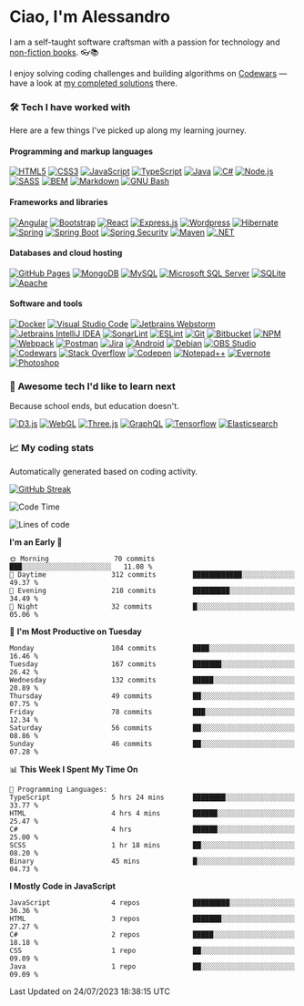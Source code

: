 # Ciao, I'm Alessandro

I am a self-taught software craftsman with a passion for technology and [non-fiction books](https://www.goodreads.com/user/show/4365596-alessandro). 👓📚  

I enjoy solving coding challenges and building algorithms on [Codewars](https://www.codewars.com/) — have a look at [my completed solutions](https://www.codewars.com/users/dividedby-0/completed_solutions) there.

### 🛠️ Tech I have worked with
Here are a few things I've picked up along my learning journey.

#### Programming and markup languages

<p>
    <a href="#"><img alt="HTML5" src="https://img.shields.io/badge/HTML5-E34F26.svg?style=for-the-badge&logo=HTML5&logoColor=white"></a>
    <a href="#"><img alt="CSS3" src="https://img.shields.io/badge/CSS3-1572B6.svg?style=for-the-badge&logo=CSS3&logoColor=white"></a>
    <a href="#"><img alt="JavaScript" src="https://img.shields.io/badge/JavaScript-F7DF1E.svg?style=for-the-badge&logo=JavaScript&logoColor=black"></a>
    <a href="#"><img alt="TypeScript" src="https://img.shields.io/badge/TypeScript-3178C6.svg?style=for-the-badge&logo=TypeScript&logoColor=white"></a>
    <a href="#"><img alt="Java" src="https://img.shields.io/badge/java-%23ED8B00.svg?style=for-the-badge&logo=java&logoColor=white"></a>
    <a href="#"><img alt="C#" src="https://img.shields.io/badge/C%20Sharp-239120.svg?style=for-the-badge&logo=C-Sharp&logoColor=white"></a>
    <a href="#"><img alt="Node.js" src="https://img.shields.io/badge/Node.js-339933.svg?style=for-the-badge&logo=nodedotjs&logoColor=white"></a>
    <a href="#"><img alt="SASS" src="https://img.shields.io/badge/Sass-CC6699.svg?style=for-the-badge&logo=Sass&logoColor=white"></a>
    <a href="#"><img alt="BEM" src="https://img.shields.io/badge/BEM-000000.svg?style=for-the-badge&logo=BEM&logoColor=white"></a>
    <a href="#"><img alt="Markdown" src="https://img.shields.io/badge/Markdown-000000.svg?style=for-the-badge&logo=Markdown&logoColor=white"></a>
    <a href="#"><img alt="GNU Bash" src="https://img.shields.io/badge/GNU%20Bash-4EAA25.svg?style=for-the-badge&logo=GNU-Bash&logoColor=white"></a>
    
</p>

#### Frameworks and libraries

<p>
    <a href="#"><img alt="Angular" src="https://img.shields.io/badge/Angular-DD0031.svg?style=for-the-badge&logo=Angular&logoColor=white"></a>
    <a href="#"><img alt="Bootstrap" src="https://img.shields.io/badge/Bootstrap-7952B3.svg?style=for-the-badge&logo=Bootstrap&logoColor=white"></a>
    <a href="#"><img alt="React" src="https://img.shields.io/badge/React-61DAFB.svg?style=for-the-badge&logo=React&logoColor=black"></a>
    <a href="#"><img alt="Express.js" src="https://img.shields.io/badge/Express-000000.svg?style=for-the-badge&logo=Express&logoColor=white"></a>
    <a href="#"><img alt="Wordpress" src="https://img.shields.io/badge/WordPress-21759B.svg?style=for-the-badge&logo=WordPress&logoColor=white"></a>
    <a href="#"><img alt="Hibernate" src="https://img.shields.io/badge/Hibernate-59666C.svg?style=for-the-badge&logo=Hibernate&logoColor=white"></a>
    <a href="#"><img alt="Spring" src="https://img.shields.io/badge/Spring-6DB33F.svg?style=for-the-badge&logo=Spring&logoColor=white"></a>
    <a href="#"><img alt="Spring Boot" src="https://img.shields.io/badge/Spring%20Boot-6DB33F.svg?style=for-the-badge&logo=Spring-Boot&logoColor=white"></a>
    <a href="#"><img alt="Spring Security" src="https://img.shields.io/badge/Spring%20Security-6DB33F.svg?style=for-the-badge&logo=Spring-Security&logoColor=white"></a>
    <a href="#"><img alt="Maven" src="https://img.shields.io/badge/Apache%20Maven-C71A36.svg?style=for-the-badge&logo=Apache-Maven&logoColor=white"></a>
    <a href="#"><img alt=".NET" src="https://img.shields.io/badge/.NET-512BD4.svg?style=for-the-badge&logo=dotnet&logoColor=white"></a>
</p>

#### Databases and cloud hosting

<p>
    <a href="#"><img alt="GitHub Pages" src="https://img.shields.io/badge/GitHub%20Pages-222222.svg?style=for-the-badge&logo=GitHub-Pages&logoColor=white"></a>
    <a href="#"><img alt="MongoDB" src ="https://img.shields.io/badge/MongoDB-47A248.svg?style=for-the-badge&logo=MongoDB&logoColor=white"></a>
    <a href="#"><img alt="MySQL" src="https://img.shields.io/badge/MySQL-4479A1.svg?style=for-the-badge&logo=MySQL&logoColor=white"></a>
    <a href="#"><img alt="Microsoft SQL Server" src="https://img.shields.io/badge/Microsoft%20SQL%20Server-CC2927.svg?style=for-the-badge&logo=Microsoft-SQL-Server&logoColor=white"></a>
    <a href="#"><img alt="SQLite" src ="https://img.shields.io/badge/SQLite-003B57.svg?style=for-the-badge&logo=SQLite&logoColor=white"></a>
    <a href="#"><img alt="Apache" src ="https://img.shields.io/badge/Apache-D22128.svg?style=for-the-badge&logo=Apache&logoColor=white"></a>
</p>

#### Software and tools

<p>
        <a href="#"><img alt="Docker" src="https://img.shields.io/badge/Docker-2496ED.svg?style=for-the-badge&logo=Docker&logoColor=white"></a>
    <a href="#"><img alt="Visual Studio Code" src="https://img.shields.io/badge/Visual%20Studio%20Code-007ACC.svg?style=for-the-badge&logo=Visual-Studio-Code&logoColor=white"></a>
    <a href="#"><img alt="Jetbrains Webstorm" src="https://img.shields.io/badge/WebStorm-000000.svg?style=for-the-badge&logo=WebStorm&logoColor=white"></a>
    <a href="#"><img alt="Jetbrains IntelliJ IDEA" src="https://img.shields.io/badge/IntelliJ%20IDEA-000000.svg?style=for-the-badge&logo=IntelliJ-IDEA&logoColor=white"></a>
    <a href="#"><img alt="SonarLint" src="https://img.shields.io/badge/SonarLint-CB2029.svg?style=for-the-badge&logo=SonarLint&logoColor=white"></a>
    <a href="#"><img alt="ESLint" src="https://img.shields.io/badge/ESLint-4B32C3.svg?style=for-the-badge&logo=ESLint&logoColor=white"></a>
    <a href="#"><img alt="Git" src="https://img.shields.io/badge/Git-F05032.svg?style=for-the-badge&logo=Git&logoColor=white"></a>
    <a href="#"><img alt="Bitbucket" src="https://img.shields.io/badge/Bitbucket-0052CC.svg?style=for-the-badge&logo=Bitbucket&logoColor=white"></a>
    <a href="#"><img alt="NPM" src="https://img.shields.io/badge/npm-CB3837.svg?style=for-the-badge&logo=npm&logoColor=white"></a>
    <a href="#"><img alt="Webpack" src="https://img.shields.io/badge/Webpack-8DD6F9.svg?style=for-the-badge&logo=Webpack&logoColor=black"></a>
    <a href="#"><img alt="Postman" src="https://img.shields.io/badge/Postman-FF6C37.svg?style=for-the-badge&logo=Postman&logoColor=white"></a>
    <a href="#"><img alt="Jira" src="https://img.shields.io/badge/Jira-0052CC.svg?style=for-the-badge&logo=Jira&logoColor=white"></a>
    <a href="#"><img alt="Android" src="https://img.shields.io/badge/Android-3DDC84.svg?style=for-the-badge&logo=Android&logoColor=white"></a>
    <a href="#"><img alt="Debian" src="https://img.shields.io/badge/Debian-A81D33.svg?style=for-the-badge&logo=Debian&logoColor=white"></a>
    <a href="#"><img alt="OBS Studio" src="https://img.shields.io/badge/OBS%20Studio-302E31.svg?style=for-the-badge&logo=OBS-Studio&logoColor=white"></a>
    <a href="#"><img alt="Codewars" src="https://img.shields.io/badge/Codewars-B1361E.svg?style=for-the-badge&logo=Codewars&logoColor=white"></a>
    <a href="#"><img alt="Stack Overflow" src="https://img.shields.io/badge/Stack%20Overflow-F58025.svg?style=for-the-badge&logo=Stack-Overflow&logoColor=white"></a>
    <a href="#"><img alt="Codepen" src="https://img.shields.io/badge/CodePen-000000.svg?style=for-the-badge&logo=CodePen&logoColor=white"></a>
    <a href="#"><img alt="Notepad++" src="https://img.shields.io/badge/Notepad++-90E59A.svg?style=for-the-badge&logo=Notepad++&logoColor=black"></a>
    <a href="#"><img alt="Evernote" src="https://img.shields.io/badge/Evernote-00A82D.svg?style=for-the-badge&logo=Evernote&logoColor=white"></a>
    <a href="#"><img alt="Photoshop" src="https://img.shields.io/badge/Adobe%20Photoshop-31A8FF.svg?style=for-the-badge&logo=Adobe-Photoshop&logoColor=white"></a>
</p>

### 📝 Awesome tech I'd like to learn next
Because school ends, but education doesn't.

<p>
    <a href="#"><img alt="D3.js" src="https://img.shields.io/badge/D3.js-F9A03C.svg?style=for-the-badge&logo=d3dotjs&logoColor=white"></a>
    <a href="#"><img alt="WebGL" src="https://img.shields.io/badge/WebGL-990000.svg?style=for-the-badge&logo=WebGL&logoColor=white"></a>
    <a href="#"><img alt="Three.js" src="https://img.shields.io/badge/Three.js-000000.svg?style=for-the-badge&logo=threedotjs&logoColor=white"></a>
    <a href="#"><img alt="GraphQL" src="https://img.shields.io/badge/GraphQL-E10098.svg?style=for-the-badge&logo=GraphQL&logoColor=white"></a>
    <a href="#"><img alt="Tensorflow" src="https://img.shields.io/badge/TensorFlow-FF6F00.svg?style=for-the-badge&logo=TensorFlow&logoColor=white"></a>
    <a href="#"><img alt="Elasticsearch" src="https://img.shields.io/badge/Elasticsearch-005571.svg?style=for-the-badge&logo=Elasticsearch&logoColor=white"></a>
</p>

### 📈 My coding stats
Automatically generated based on coding activity.

[![GitHub Streak](https://github-readme-streak-stats.herokuapp.com?user=dividedby-0&date_format=M%20j%5B%2C%20Y%5D)](https://git.io/streak-stats)

<!--START_SECTION:waka-->
![Code Time](http://img.shields.io/badge/Code%20Time-579%20hrs%2028%20mins-blue)

![Lines of code](https://img.shields.io/badge/From%20Hello%20World%20I%27ve%20Written-48.7%20thousand%20lines%20of%20code-blue)

**I'm an Early 🐤** 

```text
🌞 Morning                70 commits          ███░░░░░░░░░░░░░░░░░░░░░░   11.08 % 
🌆 Daytime                312 commits         ████████████░░░░░░░░░░░░░   49.37 % 
🌃 Evening                218 commits         █████████░░░░░░░░░░░░░░░░   34.49 % 
🌙 Night                  32 commits          █░░░░░░░░░░░░░░░░░░░░░░░░   05.06 % 
```
📅 **I'm Most Productive on Tuesday** 

```text
Monday                   104 commits         ████░░░░░░░░░░░░░░░░░░░░░   16.46 % 
Tuesday                  167 commits         ███████░░░░░░░░░░░░░░░░░░   26.42 % 
Wednesday                132 commits         █████░░░░░░░░░░░░░░░░░░░░   20.89 % 
Thursday                 49 commits          ██░░░░░░░░░░░░░░░░░░░░░░░   07.75 % 
Friday                   78 commits          ███░░░░░░░░░░░░░░░░░░░░░░   12.34 % 
Saturday                 56 commits          ██░░░░░░░░░░░░░░░░░░░░░░░   08.86 % 
Sunday                   46 commits          ██░░░░░░░░░░░░░░░░░░░░░░░   07.28 % 
```


📊 **This Week I Spent My Time On** 

```text
💬 Programming Languages: 
TypeScript               5 hrs 24 mins       ████████░░░░░░░░░░░░░░░░░   33.77 % 
HTML                     4 hrs 4 mins        ██████░░░░░░░░░░░░░░░░░░░   25.47 % 
C#                       4 hrs               ██████░░░░░░░░░░░░░░░░░░░   25.00 % 
SCSS                     1 hr 18 mins        ██░░░░░░░░░░░░░░░░░░░░░░░   08.20 % 
Binary                   45 mins             █░░░░░░░░░░░░░░░░░░░░░░░░   04.73 % 
```

**I Mostly Code in JavaScript** 

```text
JavaScript               4 repos             █████████░░░░░░░░░░░░░░░░   36.36 % 
HTML                     3 repos             ███████░░░░░░░░░░░░░░░░░░   27.27 % 
C#                       2 repos             █████░░░░░░░░░░░░░░░░░░░░   18.18 % 
CSS                      1 repo              ██░░░░░░░░░░░░░░░░░░░░░░░   09.09 % 
Java                     1 repo              ██░░░░░░░░░░░░░░░░░░░░░░░   09.09 % 
```




 Last Updated on 24/07/2023 18:38:15 UTC
<!--END_SECTION:waka-->
